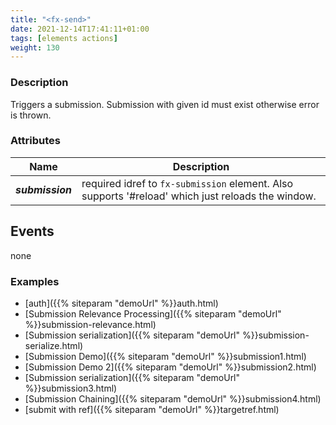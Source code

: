 ```yaml
---
title: "<fx-send>"
date: 2021-12-14T17:41:11+01:00
tags: [elements actions]
weight: 130
---
```


### Description

Triggers a submission. Submission with given id must exist otherwise
error is thrown.

### Attributes

| Name | Description                                                                                       | 
|------|---------------------------------------------------------------------------------------------------| 
| ***submission*** | required idref to `fx-submission` element. Also supports '#reload' which just reloads the window. |

## Events

none

### Examples

* [auth]({{% siteparam "demoUrl" %}}auth.html)
* [Submission Relevance Processing]({{% siteparam "demoUrl" %}}submission-relevance.html)
* [Submission serialization]({{% siteparam "demoUrl" %}}submission-serialize.html)
* [Submission Demo]({{% siteparam "demoUrl" %}}submission1.html)
* [Submission Demo 2]({{% siteparam "demoUrl" %}}submission2.html)
* [Submission serialization]({{% siteparam "demoUrl" %}}submission3.html)
* [Submission Chaining]({{% siteparam "demoUrl" %}}submission4.html)
* [submit with ref]({{% siteparam "demoUrl" %}}targetref.html)



